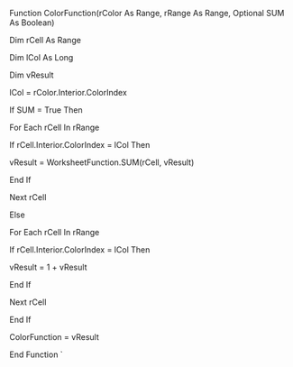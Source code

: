
Function ColorFunction(rColor As Range, rRange As Range, Optional SUM As Boolean)

Dim rCell As Range

Dim lCol As Long

Dim vResult

lCol = rColor.Interior.ColorIndex

If SUM = True Then

For Each rCell In rRange

If rCell.Interior.ColorIndex = lCol Then

vResult = WorksheetFunction.SUM(rCell, vResult)

End If

Next rCell

Else

For Each rCell In rRange

If rCell.Interior.ColorIndex = lCol Then

vResult = 1 + vResult

End If

Next rCell

End If

ColorFunction = vResult

End Function
`
